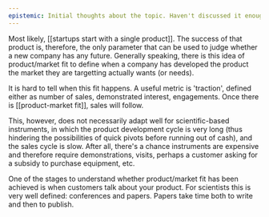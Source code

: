 ```yaml
---
epistemic: Initial thoughts about the topic. Haven't discussed it enough with others. 
---
```


Most likely, [[startups start with a single product]]. The success of that product is, therefore, the only parameter that can be used to judge whether a new company has any future. Generally speaking, there is this idea of product/market fit to define when a company has developed the product the market they are targetting actually wants (or needs). 

It is hard to tell when this fit happens. A useful metric is 'traction', defined either as number of sales, demonstrated interest, engagements. Once there is [[product-market fit]], sales will follow. 

This, however, does not necessarily adapt well for scientific-based instruments, in which the product development cycle is very long (thus hindering the possibilities of quick pivots before running out of cash), and the sales cycle is slow. After all, there's a chance instruments are expensive and therefore require demonstrations, visits, perhaps a customer asking for a subsidy to purchase equipment, etc. 

One of the stages to understand whether product/market fit has been achieved is when customers talk about your product. For scientists this is very well defined: conferences and papers. Papers take time both to write and then to publish.
